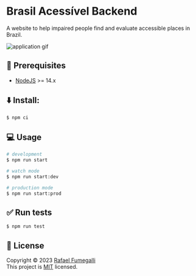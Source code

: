 # Brasil Acessível Backend
A website to help impaired people find and evaluate accessible places in Brazil.

![application gif](./docs/app.gif)

## :page_facing_up: Prerequisites
- [NodeJS](https://nodejs.org/) >= 14.x

## :arrow_down: Install:

```bash
$ npm ci
```

## :computer: Usage
```bash
# development
$ npm run start

# watch mode
$ npm run start:dev

# production mode
$ npm run start:prod
```

## :white_check_mark: Run tests
```bash
$ npm run test
```

## :memo: License
Copyright © 2023 [Rafael Fumegalli](https://github.com/fumegalli) <br/>
This project is [MIT](https://choosealicense.com/licenses/mit/) licensed.

